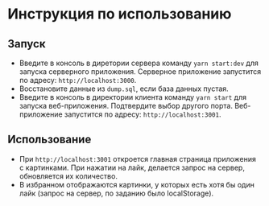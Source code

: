 # Инструкция по использованию
## Запуск
- Введите в консоль в диретории сервера команду `yarn start:dev` для запуска серверного приложения. Серверное приложение запустится по адресу: `http://localhost:3000`.
- Восстановите данные из `dump.sql`, если база данных пустая.
- Введите в консоль в директории клиента команду `yarn start` для запуска веб-приложения. Подтвердите выбор другого порта. Веб-приложение запустится по адресу: `http://localhost:3001`. 

## Использование
- При `http://localhost:3001` откроется главная страница приложения с картинками. При нажатии на лайк, делается запрос на сервер, обновляется их количество.
- В избранном отображаются картинки, у которых есть хотя бы один лайк (запрос на сервер, по заданию было localStorage). 
